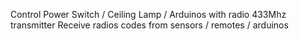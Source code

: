 Control Power Switch / Ceiling Lamp / Arduinos with radio 433Mhz transmitter
Receive radios codes from sensors / remotes / arduinos 